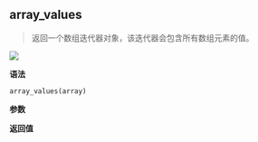 ## array_values

> 返回一个数组迭代器对象，该迭代器会包含所有数组元素的值。

![](https://img.shields.io/badge/-Array-blue)

**语法**

`array_values(array)`

**参数**

**返回值**
